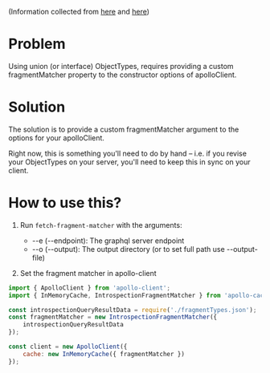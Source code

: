 (Information collected from [here](https://github.com/apollographql/apollo-client/issues/1555#issuecomment-295834774) and [here](https://www.apollographql.com/docs/react/recipes/fragment-matching.html))

# Problem
Using union (or interface) ObjectTypes, requires providing a custom fragmentMatcher property to the constructor options of apolloClient.

# Solution
The solution is to provide a custom fragmentMatcher argument to the options for your apolloClient.

Right now, this is something you'll need to do by hand – i.e. if you revise your ObjectTypes on your server, you'll need to keep this in sync on your client.


# How to use this?

1) Run `fetch-fragment-matcher` with the arguments: 
    * --e (--endpoint): The graphql server endpoint
    * --o (--output): The output directory (or to set full path use --output-file)

2) Set the fragment matcher in apollo-client

```js
import { ApolloClient } from 'apollo-client';
import { InMemoryCache, IntrospectionFragmentMatcher } from 'apollo-cache-inmemory';

const introspectionQueryResultData = require('./fragmentTypes.json');
const fragmentMatcher = new IntrospectionFragmentMatcher({
    introspectionQueryResultData
});

const client = new ApolloClient({
    cache: new InMemoryCache({ fragmentMatcher })
});
```
